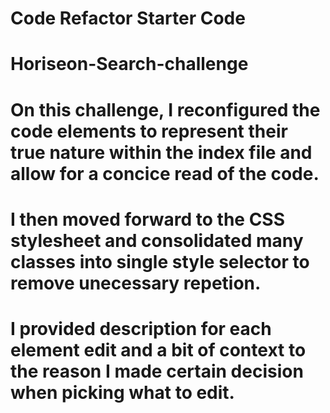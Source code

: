 # Code Refactor Starter Code
# Horiseon-Search-challenge
# On this challenge, I reconfigured the code elements to represent their true nature within the index file and allow for a concice read of the code.
# I then moved forward to the CSS stylesheet and consolidated many classes into single style selector to remove unecessary repetion. 
# I provided description for each element edit and a bit of context to the reason I made certain decision when picking what to edit. 
